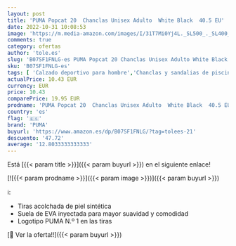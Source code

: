 ```yaml
---
layout: post
title: 'PUMA Popcat 20  Chanclas Unisex Adulto  White Black  40.5 EU'
date: 2022-10-31 10:08:53
image: 'https://m.media-amazon.com/images/I/31T7Mi0Yj4L._SL500_._SL400_.jpg'
comments: true
category: ofertas
author: 'tole.es'
slug: 'B07SF1FNLG-es PUMA Popcat 20 Chanclas Unisex Adulto White Black 40.5 EU'
sku: 'B07SF1FNLG-es'
tags: [ 'Calzado deportivo para hombre','Chanclas y sandalias de piscina para hombre','Moda','Moda Hombre','Zapatillas y calzado deportivo para hombre','Zapatos para hombre','chanclas','puma','🇪🇸', ]
actualPrice: 10.43 EUR
currency: EUR
price: 10.43
comparePrice: 19.95 EUR
prodname: 'PUMA Popcat 20  Chanclas Unisex Adulto  White Black  40.5 EU'
country: 'es'
flag: '🇪🇸'
brand: 'PUMA'
buyurl: 'https://www.amazon.es/dp/B07SF1FNLG/?tag=tolees-21'
descuento: '47.72'
average: '12.8033333333333'
---
```


Está [{{< param title >}}]({{< param buyurl >}}) en el siguiente enlace!

[![{{< param prodname >}}]({{< param image >}})]({{< param buyurl >}})

ℹ️:

- Tiras acolchada de piel sintética
- Suela de EVA inyectada para mayor suavidad y comodidad
- Logotipo PUMA N.º 1 en las tiras

[🛒 Ver la oferta!!]({{< param buyurl >}})
